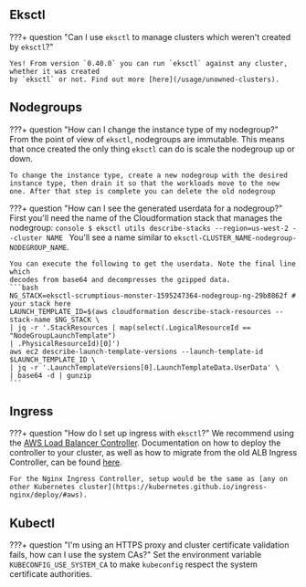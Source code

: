 ## Eksctl

???+ question "Can I use `eksctl` to manage clusters which weren't created by `eksctl`?"

    Yes! From version `0.40.0` you can run `eksctl` against any cluster, whether it was created
    by `eksctl` or not. Find out more [here](/usage/unowned-clusters).

## Nodegroups

???+ question "How can I change the instance type of my nodegroup?"
    From the point of view of `eksctl`, nodegroups are immutable. This means that once created the only thing `eksctl` can do is scale the nodegroup up or down.

    To change the instance type, create a new nodegroup with the desired instance type, then drain it so that the workloads move to the new one. After that step is complete you can delete the old nodegroup

???+ question "How can I see the generated userdata for a nodegroup?"
    First you'll need the name of the Cloudformation stack that manages the
    nodegroup:
    ```console
    $ eksctl utils describe-stacks --region=us-west-2 --cluster NAME
    ```
    You'll see a name similar to `eksctl-CLUSTER_NAME-nodegroup-NODEGROUP_NAME`.

    You can execute the following to get the userdata. Note the final line which
    decodes from base64 and decompresses the gzipped data.
    ```bash
    NG_STACK=eksctl-scrumptious-monster-1595247364-nodegroup-ng-29b8862f # your stack here
    LAUNCH_TEMPLATE_ID=$(aws cloudformation describe-stack-resources --stack-name $NG_STACK \
    | jq -r '.StackResources | map(select(.LogicalResourceId == "NodeGroupLaunchTemplate")
    | .PhysicalResourceId)[0]')
    aws ec2 describe-launch-template-versions --launch-template-id $LAUNCH_TEMPLATE_ID \
    | jq -r '.LaunchTemplateVersions[0].LaunchTemplateData.UserData' \
    | base64 -d | gunzip
    ```

## Ingress

???+ question "How do I set up ingress with `eksctl`?"
    We recommend using the [AWS Load Balancer Controller](https://github.com/kubernetes-sigs/aws-load-balancer-controller).
    Documentation on how to deploy the controller to your cluster, as well as how to migrate from the old ALB Ingress Controller, can be found [here](https://docs.aws.amazon.com/eks/latest/userguide/alb-ingress.html).

    For the Nginx Ingress Controller, setup would be the same as [any on other Kubernetes cluster](https://kubernetes.github.io/ingress-nginx/deploy/#aws).

## Kubectl

???+ question "I'm using an HTTPS proxy and cluster certificate validation fails, how can I use the system CAs?"
    Set the environment variable `KUBECONFIG_USE_SYSTEM_CA` to make `kubeconfig`
    respect the system certificate authorities.
